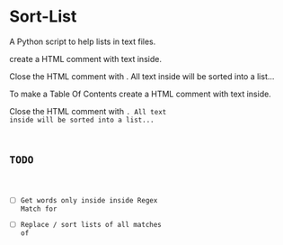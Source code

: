 # Sort-List
A Python script to help lists in text files. 










<code><!---START-OF-SORTEDLIST---></code> create a HTML comment with text inside. 

Close the HTML comment with <code><!---END-OF-SORTEDLIST---></code>. All text inside will be sorted into a list... 



To make a Table Of Contents <code><!---START-SORT-TOC---></code>  create a HTML comment with text inside. 

Close the HTML comment with <code><!---END-SORT-TOC--->. All text inside will be sorted into a list... 



## TODO 

- [ ] Get words only inside inside Regex Match for <code><!---START-OF-SORTEDLIST---></code> 
- [ ] Replace / sort lists of all matches of <code><!---START-OF-SORTEDLIST---></code> 
